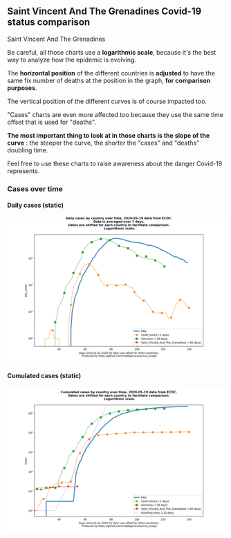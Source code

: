 ## Saint Vincent And The Grenadines Covid-19 status comparison 

Saint Vincent And The Grenadines



Be careful, all those charts use a **logarithmic scale**, because it's the best way to analyze how the epidemic is evolving.
 
The **horizontal position** of the different countries is **adjusted** to have the same fix number of deaths at the position in the graph, **for comparison purposes**.

The vertical position of the different curves is of course impacted too.

"Cases" charts are even more affected too because they use the same time offset that is used for "deaths".

**The most important thing to look at in those charts is the slope of the curve** : the steeper the curve, the shorter the "cases" and "deaths" doubling time.

Feel free to use these charts to raise awareness about the danger Covid-19 represents. 


 
### Cases over time
 
#### Daily cases (static)
![Saint Vincent And The Grenadines covid-19 daily cases static chart](https://raw.githubusercontent.com/madlag/coronavirus_study/master/notebooks/graphs/2020-05-19/countries/Saint_Vincent_And_The_Grenadines/2020-05-19_Saint_Vincent_And_The_Grenadines_day_cases.png "Saint Vincent And The Grenadines covid-19 day_cases static chart")   
 
#### Cumulated cases (static)
![Saint Vincent And The Grenadines covid-19 cumulated cases static chart](https://raw.githubusercontent.com/madlag/coronavirus_study/master/notebooks/graphs/2020-05-19/countries/Saint_Vincent_And_The_Grenadines/2020-05-19_Saint_Vincent_And_The_Grenadines_cases.png "Saint Vincent And The Grenadines covid-19 cases static chart")   

